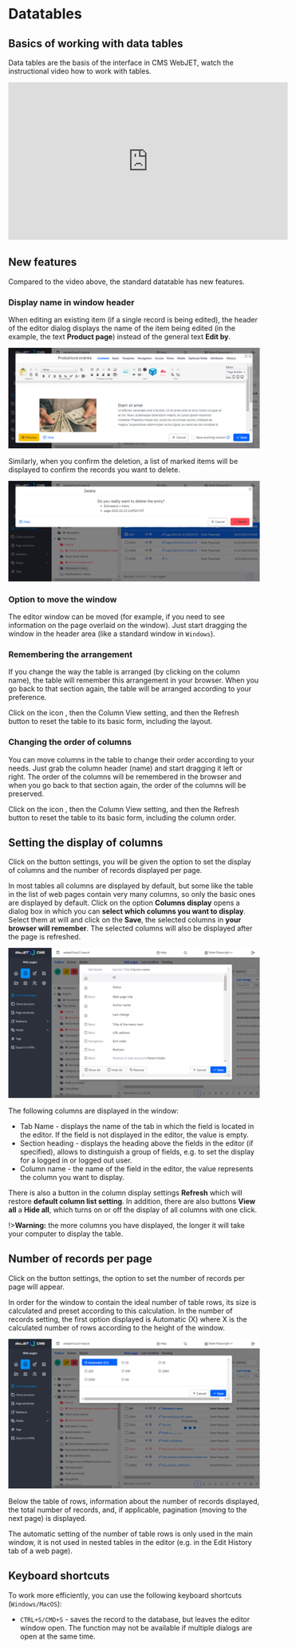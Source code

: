 # Datatables

## Basics of working with data tables

Data tables are the basis of the interface in CMS WebJET, watch the instructional video how to work with tables.

<div class="video-container">
  <iframe width="560" height="315" src="https://www.youtube.com/embed/-NN6pMz_bKw" title="YouTube video player" frameborder="0" allow="accelerometer; autoplay; clipboard-write; encrypted-media; gyroscope; picture-in-picture" allowfullscreen></iframe>
</div>

## New features

Compared to the video above, the standard datatable has new features.

### Display name in window header

When editing an existing item (if a single record is being edited), the header of the editor dialog displays the name of the item being edited (in the example, the text **Product page**) instead of the general text **Edit by**.

![](dt-header-title.png)

Similarly, when you confirm the deletion, a list of marked items will be displayed to confirm the records you want to delete.

![](dt-delete-confirm.png)

### Option to move the window

The editor window can be moved (for example, if you need to see information on the page overlaid on the window). Just start dragging the window in the header area (like a standard window in `Windows`).

### Remembering the arrangement

If you change the way the table is arranged (by clicking on the column name), the table will remember this arrangement in your browser. When you go back to that section again, the table will be arranged according to your preference.

Click on the icon <i class="ti ti-adjustments-horizontal" role="presentation" ></i>, then the Column View setting, and then the Refresh button to reset the table to its basic form, including the layout.

### Changing the order of columns

You can move columns in the table to change their order according to your needs. Just grab the column header (name) and start dragging it left or right. The order of the columns will be remembered in the browser and when you go back to that section again, the order of the columns will be preserved.

Click on the icon <i class="ti ti-adjustments-horizontal" role="presentation" ></i>, then the Column View setting, and then the Refresh button to reset the table to its basic form, including the column order.

## Setting the display of columns

Click on the button <i class="ti ti-adjustments-horizontal" role="presentation" ></i> settings, you will be given the option to set the display of columns and the number of records displayed per page.

In most tables all columns are displayed by default, but some like the table in the list of web pages contain very many columns, so only the basic ones are displayed by default. Click on the option **Columns display** opens a dialog box in which you can **select which columns you want to display**. Select them at will and click on the **Save**, the selected columns in **your browser will remember**. The selected columns will also be displayed after the page is refreshed.

![](dt-colvis.png)

The following columns are displayed in the window:
- Tab Name - displays the name of the tab in which the field is located in the editor. If the field is not displayed in the editor, the value is empty.
- Section heading - displays the heading above the fields in the editor (if specified), allows to distinguish a group of fields, e.g. to set the display for a logged in or logged out user.
- Column name - the name of the field in the editor, the value represents the column you want to display.

There is also a button in the column display settings **Refresh** which will restore **default column list setting**. In addition, there are also buttons **View all** a **Hide all**, which turns on or off the display of all columns with one click.

!>**Warning:** the more columns you have displayed, the longer it will take your computer to display the table.

## Number of records per page

Click on the button <i class="ti ti-adjustments-horizontal" role="presentation" ></i> settings, the option to set the number of records per page will appear.

In order for the window to contain the ideal number of table rows, its size is calculated and preset according to this calculation. In the number of records setting, the first option displayed is Automatic (X) where X is the calculated number of rows according to the height of the window.

![](dt-pagelength.png)

Below the table of rows, information about the number of records displayed, the total number of records, and, if applicable, pagination (moving to the next page) is displayed.

The automatic setting of the number of table rows is only used in the main window, it is not used in nested tables in the editor (e.g. in the Edit History tab of a web page).

## Keyboard shortcuts

To work more efficiently, you can use the following keyboard shortcuts (`Windows/MacOS`):
- `CTRL+S/CMD+S` - saves the record to the database, but leaves the editor window open. The function may not be available if multiple dialogs are open at the same time.
